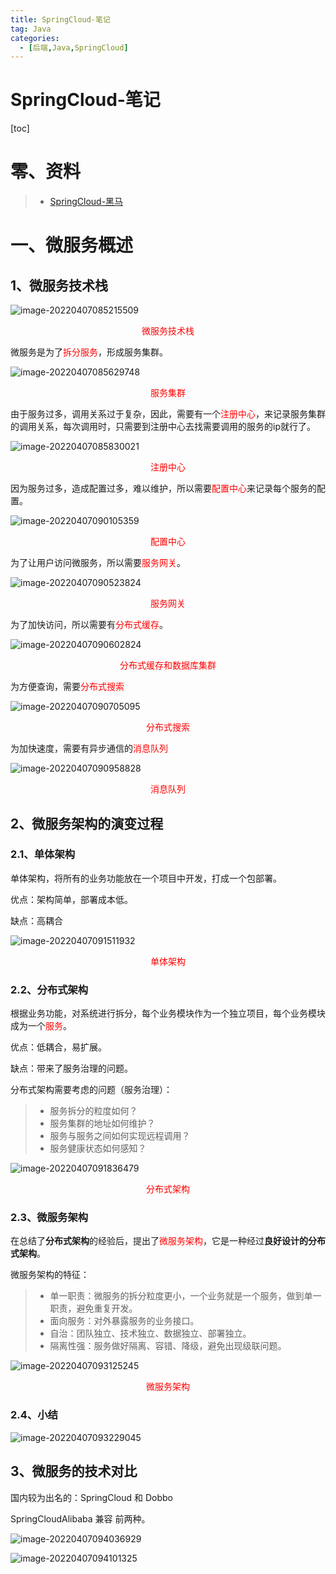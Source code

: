```yaml
---
title: SpringCloud-笔记
tag: Java
categories:
  - [后端,Java,SpringCloud]
---
```






<h1>SpringCloud-笔记</h1>

[toc]



# 零、资料



> - [SpringCloud-黑马](https://www.bilibili.com/video/BV1LQ4y127n4?p=5)





# 一、微服务概述





## 1、微服务技术栈





![image-20220407085215509](https://cyw-imgbed.oss-cn-hangzhou.aliyuncs.com/img/image-20220407085215509.png)

<center style="color:red">微服务技术栈</center>





微服务是为了<font style="color:red;">拆分服务</font>，形成服务集群。

![image-20220407085629748](https://cyw-imgbed.oss-cn-hangzhou.aliyuncs.com/img/image-20220407085629748.png)

<center style="color:red">服务集群</center>



由于服务过多，调用关系过于复杂，因此，需要有一个<font style="color:red;">注册中心</font>，来记录服务集群的调用关系，每次调用时，只需要到注册中心去找需要调用的服务的ip就行了。

![image-20220407085830021](https://cyw-imgbed.oss-cn-hangzhou.aliyuncs.com/img/image-20220407085830021.png)

<center style="color:red">注册中心</center>



因为服务过多，造成配置过多，难以维护，所以需要<font style="color:red;">配置中心</font>来记录每个服务的配置。

![image-20220407090105359](https://cyw-imgbed.oss-cn-hangzhou.aliyuncs.com/img/image-20220407090105359.png)

<center style="color:red">配置中心</center>



为了让用户访问微服务，所以需要<font style="color:red;">服务网关</font>。

![image-20220407090523824](https://cyw-imgbed.oss-cn-hangzhou.aliyuncs.com/img/image-20220407090523824.png)

<center style="color:red">服务网关</center>



为了加快访问，所以需要有<font style="color:red;">分布式缓存</font>。

![image-20220407090602824](https://cyw-imgbed.oss-cn-hangzhou.aliyuncs.com/img/image-20220407090602824.png)

<center style="color:red">分布式缓存和数据库集群</center>



为方便查询，需要<font style="color:red;">分布式搜索</font>

![image-20220407090705095](https://cyw-imgbed.oss-cn-hangzhou.aliyuncs.com/img/image-20220407090705095.png)

<center style="color:red">分布式搜索</center>



为加快速度，需要有异步通信的<font style="color:red;">消息队列</font>

![image-20220407090958828](https://cyw-imgbed.oss-cn-hangzhou.aliyuncs.com/img/image-20220407090958828.png)

<center style="color:red">消息队列</center>





## 2、微服务架构的演变过程





### 2.1、单体架构



单体架构，将所有的业务功能放在一个项目中开发，打成一个包部署。

优点：架构简单，部署成本低。

缺点：高耦合



![image-20220407091511932](https://cyw-imgbed.oss-cn-hangzhou.aliyuncs.com/img/image-20220407091511932.png)

<center style="color:red">单体架构</center>



### 2.2、分布式架构



根据业务功能，对系统进行拆分，每个业务模块作为一个独立项目，每个业务模块成为一个<font style="color:red;">服务</font>。



优点：低耦合，易扩展。

缺点：带来了服务治理的问题。



分布式架构需要考虑的问题（服务治理）：

> - 服务拆分的粒度如何？
> - 服务集群的地址如何维护？
> - 服务与服务之间如何实现远程调用？
> - 服务健康状态如何感知？





![image-20220407091836479](https://cyw-imgbed.oss-cn-hangzhou.aliyuncs.com/img/image-20220407091836479.png)

<center style="color:red">分布式架构</center>



### 2.3、微服务架构



在总结了**分布式架构**的经验后，提出了<font style="color:red;">微服务架构</font>，它是一种经过**良好设计的分布式架构**。



微服务架构的特征：

> - 单一职责：微服务的拆分粒度更小，一个业务就是一个服务，做到单一职责，避免重复开发。
> - 面向服务：对外暴露服务的业务接口。
> - 自治：团队独立、技术独立、数据独立、部署独立。
> - 隔离性强：服务做好隔离、容错、降级，避免出现级联问题。



![image-20220407093125245](https://cyw-imgbed.oss-cn-hangzhou.aliyuncs.com/img/image-20220407093125245.png)

<center style="color:red">微服务架构</center>





### 2.4、小结

![image-20220407093229045](https://cyw-imgbed.oss-cn-hangzhou.aliyuncs.com/img/image-20220407093229045.png)



## 3、微服务的技术对比



国内较为出名的：SpringCloud 和 Dobbo



SpringCloudAlibaba 兼容 前两种。

![image-20220407094036929](https://cyw-imgbed.oss-cn-hangzhou.aliyuncs.com/img/image-20220407094036929.png)





![image-20220407094101325](https://cyw-imgbed.oss-cn-hangzhou.aliyuncs.com/img/image-20220407094101325.png)